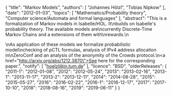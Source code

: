 {
    "title": "Markov Models",
    "authors": [
        "Johannes Hölzl",
        "Tobias Nipkow"
    ],
    "date": "2012-01-03",
    "topics": [
        "Mathematics/Probability theory",
        "Computer science/Automata and formal languages"
    ],
    "abstract": "This is a formalization of Markov models in Isabelle/HOL. It\nbuilds on Isabelle's probability theory. The available models are\ncurrently Discrete-Time Markov Chains and a extensions of them with\nrewards.\n<p>\nAs application of these models we formalize probabilistic model\nchecking of pCTL formulas, analysis of IPv4 address allocation in\nZeroConf and an analysis of the anonymity of the Crowds protocol.\n<a href=\"http://arxiv.org/abs/1212.3870\">See here for the corresponding paper.</a>",
    "notify": [
        "hoelzl@in.tum.de"
    ],
    "licence": "BSD",
    "olderReleases": {
        "2011-1": "2012-01-08",
        "2012": "2012-05-24",
        "2013": "2013-02-16",
        "2013-1": "2013-11-17",
        "2013-2": "2013-12-11",
        "2014": "2014-08-28",
        "2015": "2015-05-27",
        "2016": "2016-02-22",
        "2016-1": "2016-12-17",
        "2017": "2017-10-10",
        "2018": "2018-08-16",
        "2019": "2019-06-11"
    }
}